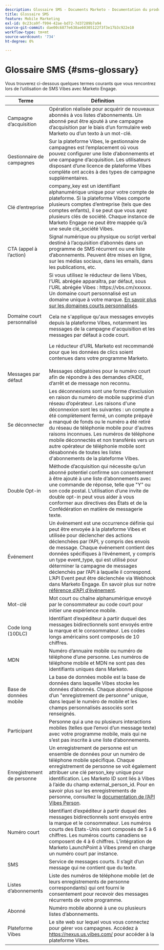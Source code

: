 ```yaml
---
description: Glossaire SMS - Documents Marketo - Documentation du produit
title: Glossaire SMS
feature: Mobile Marketing
exl-id: 0c23ca9f-f994-42ae-bd72-7d37289b7a94
source-git-commit: dae00c6877e638ae60305122f3f3e17b3c922e10
workflow-type: tm+mt
source-wordcount: '734'
ht-degree: 0%

---
```


# Glossaire SMS {#sms-glossary}

Vous trouverez ci-dessous quelques termes courants que vous rencontrez lors de l’utilisation de SMS Vibes avec Marketo Engage.

<table>
<thead>
  <tr>
    <th>Terme</th>
    <th>Définition</th>
  </tr>
</thead>
<tbody>
  <tr>
    <td>Campagne d’acquisition</td>
    <td>Opération réalisée pour acquérir de nouveaux abonnés à vos listes d’abonnements. Un abonné peut être ajouté à une campagne d’acquisition par le biais d’un formulaire web Marketo ou d’un texto à un mot-clé.</td>
  </tr>
  <tr>
    <td>Gestionnaire de campagnes</td>
    <td>Sur la plateforme Vibes, le gestionnaire de campagnes est l’emplacement où vous pouvez configurer une liste d’abonnements et une campagne d’acquisition. Les utilisateurs disposant d’une licence de plateforme Vibes complète ont accès à des types de campagne supplémentaires.</td>
  </tr>
  <tr>
    <td>Clé d’entreprise</td>
    <td>company_key est un identifiant alphanumérique unique pour votre compte de plateforme. Si la plateforme Vibes comporte plusieurs comptes d’entreprise (tels que des comptes enfants), il se peut que vous ayez plusieurs clés de société. Chaque instance de Marketo Engage ne peut être mappée qu’à une seule clé_société Vibes.</td>
  </tr>
  <tr>
    <td>CTA (appel à l’action)</td>
    <td>Signal numérique ou physique ou script verbal destiné à l’acquisition d’abonnés dans un programme de SMS récurrent ou une liste d’abonnements. Peuvent être mises en ligne, sur les médias sociaux, dans les emails, dans les publications, etc.</td>
  </tr>
  <tr>
    <td>Domaine court personnalisé</td>
    <td>Si vous utilisez le réducteur de liens Vibes, l’URL abrégée apparaîtra, par défaut, sous l’URL abrégée Vibes : https://vbs.cm/xxxxxx. Un domaine court personnalisé est un domaine unique à votre marque. <a href="https://developer-platform.vibes.com/docs/creating-a-custom-short-domain">En savoir plus sur les domaines courts personnalisés</a>.<p>
    Cela ne s'applique qu'aux messages envoyés depuis la plateforme Vibes, notamment les messages de la campagne d'acquisition et les messages par défaut à code court.<p>
    Le réducteur d’URL Marketo est recommandé pour que les données de clics soient contenues dans votre programme Marketo.</td>
  </tr>
  <tr>
    <td>Messages par défaut</td>
    <td>Messages obligatoires pour le numéro court afin de répondre à des demandes d’AIDE, d’arrêt et de message non reconnu.</td>
  </tr>
  <tr>
    <td>Se déconnecter</td>
    <td>Les déconnexions sont une forme d’exclusion en raison du numéro de mobile supprimé d’un réseau d’opérateur. Les raisons d'une déconnexion sont les suivantes : un compte a été complètement fermé, un compte prépayé a manqué de fonds ou le numéro a été retiré du réseau de téléphonie mobile pour d'autres raisons inconnues. Les numéros de téléphone mobile déconnectés et non transférés vers un autre opérateur de téléphonie mobile sont désabonnés de toutes les listes d'abonnements de la plateforme Vibes.</td>
  </tr>
  <tr>
    <td>Double Opt-in</td>
    <td>Méthode d’acquisition qui nécessite qu’un abonné potentiel confirme son consentement à être ajouté à une liste d’abonnements avec une commande de réponse, telle que "Y" ou son code postal. L’utilisation d’une invite de double opt-in peut vous aider à vous conformer aux directives des États et de la Confédération en matière de messagerie texte.</td>
  </tr>
  <tr>
    <td>Événement</td>
    <td>Un événement est une occurrence définie qui peut être envoyée à la plateforme Vibes et utilisée pour déclencher des actions déclenchées par l’API, y compris des envois de message. Chaque événement contient des données spécifiques à l’événement, y compris un type event_type, qui est utilisé pour déterminer la campagne de messages déclenchés par l’API à laquelle il correspond. L’API Event peut être déclenchée via Webhook dans Marketo Engage. En savoir plus sur notre <a href="https://developer-platform.vibes.com/reference/event-api">référence d’API d’événement</a>.</td>
  </tr>
  <tr>
    <td>Mot-clé</td>
    <td>Mot court ou chaîne alphanumérique envoyé par le consommateur au code court pour initier une expérience mobile.</td>
  </tr>
  <tr>
    <td>Code long (10DLC)</td>
    <td>Identifiant d’expéditeur à partir duquel des messages bidirectionnels sont envoyés entre la marque et le consommateur. Les codes longs américains sont composés de 10 chiffres.</td>
  </tr>
  <tr>
    <td>MDN</td>
    <td>Numéro d’annuaire mobile ou numéro de téléphone d’une personne. Les numéros de téléphone mobile et MDN ne sont pas des identifiants uniques dans Marketo.</td>
  </tr>
  <tr>
    <td>Base de données mobile</td>
    <td>La base de données mobile est la base de données dans laquelle Vibes stocke les données d’abonnés. Chaque abonné dispose d’un "enregistrement de personne" unique, dans lequel le numéro de mobile et les champs personnalisés associés sont renseignés.</td>
  </tr>
  <tr>
    <td>Participant</td>
    <td>Personne qui a une ou plusieurs interactions mobiles (telles que l’envoi d’un message texte) avec votre programme mobile, mais qui ne s’est pas inscrite à une liste d’abonnements.</td>
  </tr>
  <tr>
    <td>Enregistrement de personne</td>
    <td>Un enregistrement de personne est un ensemble de données pour un numéro de téléphone mobile spécifique. Chaque enregistrement de personne se voit également attribuer une clé person_key unique pour identification. Les Marketo ID sont liés à Vibes à l’aide du champ external_person_id. Pour en savoir plus sur les enregistrements de personne, consultez la <a href="https://developer-platform.vibes.com/reference/person-api">documentation de l’API Vibes Person</a>.</td>
  </tr>
  <tr>
    <td>Numéro court</td>
    <td>Identifiant d’expéditeur à partir duquel des messages bidirectionnels sont envoyés entre la marque et le consommateur. Les numéros courts des Etats-Unis sont composés de 5 à 6 chiffres. Les numéros courts canadiens se composent de 4 à 6 chiffres. L’intégration de Marketo LaunchPoint à Vibes prend en charge un numéro court par instance.</td>
  </tr>
  <tr>
    <td>SMS</td>
    <td>Service de messages courts. Il s’agit d’un message qui ne contient que du texte.</td>
  </tr>
  <tr>
    <td>Listes d’abonnements</td>
    <td>Liste des numéros de téléphone mobile (et de leurs enregistrements de personne correspondants) qui ont fourni le consentement pour recevoir des messages récurrents de votre programme.</td>
  </tr>
  <tr>
    <td>Abonné</td>
    <td>Numéro mobile abonné à une ou plusieurs listes d’abonnements.</td>
  </tr>
  <tr>
    <td>Plateforme Vibes</td>
    <td>Le site web sur lequel vous vous connectez pour gérer vos campagnes. Accédez à <a href="https://nexus.us.vibes.com/">https://nexus.us.vibes.com/</a> pour accéder à la plateforme Vibes.</td>
  </tr>
</tbody>
</table>
